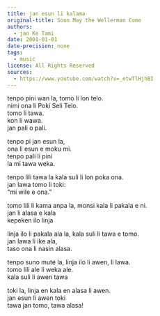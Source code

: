 ```yaml
---
title: jan esun li kalama
original-title: Soon May the Wellerman Come
authors:
  - jan Ke Tami
date: 2001-01-01
date-precision: none
tags:
  - music
license: All Rights Reserved
sources:
  - https://www.youtube.com/watch?v=_etwTlHjhBI
---
```


tenpo pini wan la, tomo li lon telo.  \
nimi ona li Poki Seli Telo.  \
tomo li tawa.  \
kon li wawa.  \
jan pali o pali.

tenpo pi jan esun la,  \
ona li esun e moku mi.  \
tenpo pali li pini  \
la mi tawa weka.

tenpo lili tawa la kala suli li lon poka ona.  \
jan lawa tomo li toki:  \
“mi wile e ona.”

tomo lili li kama anpa la, monsi kala li pakala e ni.  \
jan li alasa e kala  \
kepeken ilo linja

linja ilo li pakala ala la, kala suli li tawa e tomo.  \
jan lawa li ike ala,  \
taso ona li nasin alasa.

tenpo suno mute la, linja ilo li awen, li lawa.  \
tomo lili ale li weka ale.  \
kala suli li awen tawa

toki la, linja en kala en alasa li awen.  \
jan esun li awen toki  \
tawa jan tomo, tawa alasa!